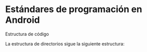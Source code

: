 # Estándares de programación en Android
Estructura de código

La estructura de directorios sigue la siguiente estructura:
